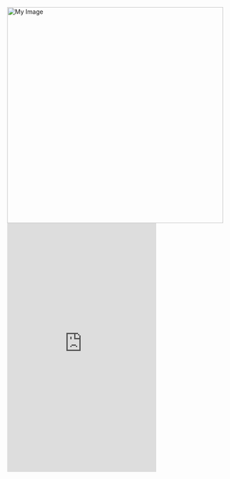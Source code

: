 <img src="https://pin.it/5AXIwXhRW" alt="My Image" width="500" />
<iframe src="https://assets.pinterest.com/ext/embed.html?id=687924911868293951" height="576" width="345" frameborder="0" scrolling="no" ></iframe>
